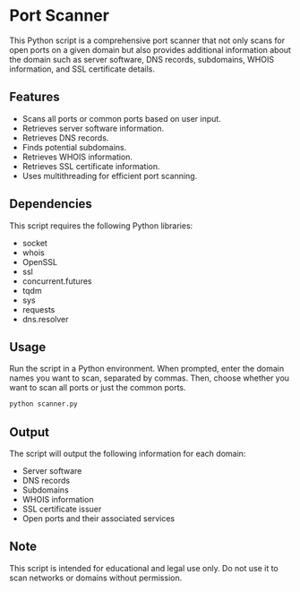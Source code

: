 # Port Scanner

This Python script is a comprehensive port scanner that not only scans for open ports on a given domain but also provides additional information about the domain such as server software, DNS records, subdomains, WHOIS information, and SSL certificate details.

## Features

- Scans all ports or common ports based on user input.
- Retrieves server software information.
- Retrieves DNS records.
- Finds potential subdomains.
- Retrieves WHOIS information.
- Retrieves SSL certificate information.
- Uses multithreading for efficient port scanning.

## Dependencies

This script requires the following Python libraries:

- socket
- whois
- OpenSSL
- ssl
- concurrent.futures
- tqdm
- sys
- requests
- dns.resolver

## Usage

Run the script in a Python environment. When prompted, enter the domain names you want to scan, separated by commas. Then, choose whether you want to scan all ports or just the common ports.

```bash
python scanner.py
```

## Output

The script will output the following information for each domain:

- Server software
- DNS records
- Subdomains
- WHOIS information
- SSL certificate issuer
- Open ports and their associated services

## Note

This script is intended for educational and legal use only. Do not use it to scan networks or domains without permission.
